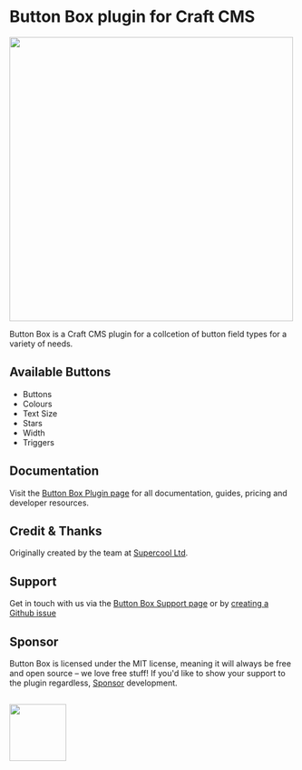 # Button Box plugin for Craft CMS
<img width="500" src="https://verbb.imgix.net/plugins/button-box/button-box-social-card.png?v=3">

Button Box is a Craft CMS plugin for a collcetion of button field types for a variety of needs.

## Available Buttons
- Buttons
- Colours
- Text Size
- Stars
- Width
- Triggers

## Documentation
Visit the [Button Box Plugin page](https://verbb.io/craft-plugins/button-box) for all documentation, guides, pricing and developer resources.

## Credit & Thanks
Originally created by the team at [Supercool Ltd](http://www.supercooldesign.co.uk/).

## Support
Get in touch with us via the [Button Box Support page](https://verbb.io/craft-plugins/button-box/support) or by [creating a Github issue](https://github.com/verbb/button-box/issues)

## Sponsor
Button Box is licensed under the MIT license, meaning it will always be free and open source – we love free stuff! If you'd like to show your support to the plugin regardless, [Sponsor](https://github.com/sponsors/verbb) development.

<h2></h2>

<a href="https://verbb.io" target="_blank">
    <img width="100" src="https://verbb.io/assets/img/verbb-pill.svg">
</a>
